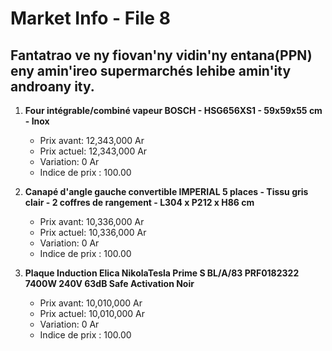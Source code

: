 # Market Info - File 8

## Fantatrao ve ny fiovan'ny vidin'ny entana(PPN) eny amin'ireo supermarchés lehibe amin'ity androany ity.

1. **Four intégrable/combiné vapeur BOSCH - HSG656XS1 - 59x59x55 cm - Inox**
   - Prix avant: 12,343,000 Ar
   - Prix actuel: 12,343,000 Ar
   - Variation: 0 Ar
   - Indice de prix : 100.00

2. **Canapé d'angle gauche convertible IMPERIAL 5 places - Tissu gris clair - 2 coffres de rangement - L304 x P212 x H86 cm**
   - Prix avant: 10,336,000 Ar
   - Prix actuel: 10,336,000 Ar
   - Variation: 0 Ar
   - Indice de prix : 100.00

3. **Plaque Induction Elica NikolaTesla Prime S BL/A/83 PRF0182322 7400W 240V 63dB Safe Activation Noir**
   - Prix avant: 10,010,000 Ar
   - Prix actuel: 10,010,000 Ar
   - Variation: 0 Ar
   - Indice de prix : 100.00

